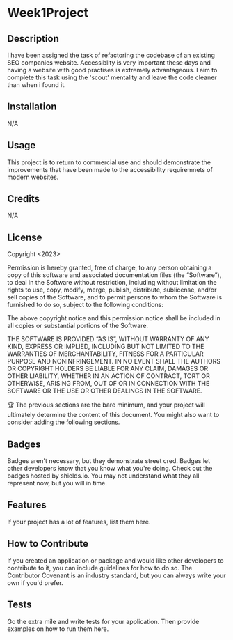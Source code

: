 # Week1Project

## Description

I have been assigned the task of refactoring the codebase of an existing SEO companies website. Accessiblity is very important these days and having a website with good practises is extremely advantageous. I aim to complete this task using the 'scout' mentality and leave the code cleaner than when i found it.

## Installation

N/A

## Usage

This project is to return to commercial use and should demonstrate the improvements that have been made to the accessibility requiremnets of modern websites.

## Credits

N/A

## License

Copyright <2023>

Permission is hereby granted, free of charge, to any person obtaining a copy of this software and associated documentation files (the “Software”), to deal in the Software without restriction, including without limitation the rights to use, copy, modify, merge, publish, distribute, sublicense, and/or sell copies of the Software, and to permit persons to whom the Software is furnished to do so, subject to the following conditions:

The above copyright notice and this permission notice shall be included in all copies or substantial portions of the Software.

THE SOFTWARE IS PROVIDED “AS IS”, WITHOUT WARRANTY OF ANY KIND, EXPRESS OR IMPLIED, INCLUDING BUT NOT LIMITED TO THE WARRANTIES OF MERCHANTABILITY, FITNESS FOR A PARTICULAR PURPOSE AND NONINFRINGEMENT. IN NO EVENT SHALL THE AUTHORS OR COPYRIGHT HOLDERS BE LIABLE FOR ANY CLAIM, DAMAGES OR OTHER LIABILITY, WHETHER IN AN ACTION OF CONTRACT, TORT OR OTHERWISE, ARISING FROM, OUT OF OR IN CONNECTION WITH THE SOFTWARE OR THE USE OR OTHER DEALINGS IN THE SOFTWARE.

🏆 The previous sections are the bare minimum, and your project will ultimately determine the content of this document. You might also want to consider adding the following sections.

## Badges

Badges aren't necessary, but they demonstrate street cred. Badges let other developers know that you know what you're doing. Check out the badges hosted by shields.io. You may not understand what they all represent now, but you will in time.

## Features

If your project has a lot of features, list them here.

## How to Contribute

If you created an application or package and would like other developers to contribute to it, you can include guidelines for how to do so. The Contributor Covenant is an industry standard, but you can always write your own if you'd prefer.

## Tests

Go the extra mile and write tests for your application. Then provide examples on how to run them here.
